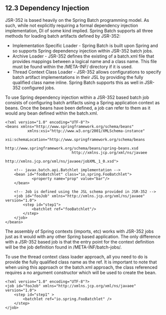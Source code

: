 ## 12.3 Dependency Injection

JSR-352 is based heavily on the Spring Batch programming model. As such, while not explicitly requiring a formal dependency injection implementation, DI of some kind implied. Spring Batch supports all three methods for loading batch artifacts defined by JSR-352:

- Implementation Specific Loader - Spring Batch is built upon Spring and so supports Spring dependency injection within JSR-352 batch jobs.
- Archive Loader - JSR-352 defines the existing of a batch.xml file that provides mappings between a logical name and a class name. This file must be found within the /META-INF/ directory if it is used.
- Thread Context Class Loader - JSR-352 allows configurations to specify batch artifact implementations in their JSL by providing the fully qualified class name inline. Spring Batch supports this as well in JSR-352 configured jobs.

To use Spring dependency injection within a JSR-352 based batch job consists of configuring batch artifacts using a Spring application context as beans. Once the beans have been defined, a job can refer to them as it would any bean defined within the batch.xml.

	<?xml version="1.0" encoding="UTF-8"?>
	<beans xmlns="http://www.springframework.org/schema/beans"
	          xmlns:xsi="http://www.w3.org/2001/XMLSchema-instance"
	          xsi:schemaLocation="http://www.springframework.org/schema/beans
	                              http://www.springframework.org/schema/beans/spring-beans.xsd
	                              http://xmlns.jcp.org/xml/ns/javaee
	                              http://xmlns.jcp.org/xml/ns/javaee/jobXML_1_0.xsd">
	
	    <!-- javax.batch.api.Batchlet implementation -->
	    <bean id="fooBatchlet" class="io.spring.FooBatchlet">
	            <property name="prop" value="bar"/>
	    </bean>
	
	    <!-- Job is defined using the JSL schema provided in JSR-352 -->
	    <job id="fooJob" xmlns="http://xmlns.jcp.org/xml/ns/javaee" version="1.0">
	        <step id="step1">
	            <batchlet ref="fooBatchlet"/>
	        </step>
	    </job>
	</beans>
        

The assembly of Spring contexts (imports, etc) works with JSR-352 jobs just as it would with any other Spring based application. The only difference with a JSR-352 based job is that the entry point for the context definition will be the job definition found in /META-INF/batch-jobs/.

To use the thread context class loader approach, all you need to do is provide the fully qualified class name as the ref. It is important to note that when using this approach or the batch.xml approach, the class referenced requires a no argument constructor which will be used to create the bean.

	<?xml version="1.0" encoding="UTF-8"?>
	<job id="fooJob" xmlns="http://xmlns.jcp.org/xml/ns/javaee" version="1.0">
	    <step id="step1" >
	        <batchlet ref="io.spring.FooBatchlet" />
	    </step>
	</job>




